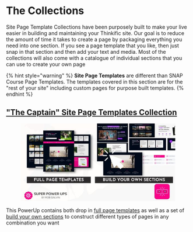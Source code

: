 # The Collections

Site Page Template Collections have been purposely built to make your live easier in building and maintaining your Thinkific site. Our goal is to reduce the amount of time it takes to create a page by packaging everything you need into one section. If you see a page template that you like, then just snap in that section and then add your text and media. Most of the collections will also come with a catalogue of individual sections that you can use to create your own page

{% hint style="warning" %}
**Site  Page Templates** are different than SNAP Course Page Templates. The templates covered in this section are for the "rest of your site" including custom pages for purpose built templates.&#x20;
{% endhint %}



## ["The Captain" Site Page Templates Collection](the-captain-site-page-template-collection/)

<figure><img src="../.gitbook/assets/SNAP Thumbnails - Lists (4).jpg" alt=""><figcaption></figcaption></figure>

This PowerUp contains both drop in [full page templates](the-captain-site-page-template-collection/full-page-templates/) as well as a set of [build your own sections](the-captain-site-page-template-collection/build-your-own-sections/) to construct different types of pages in any combination you want
